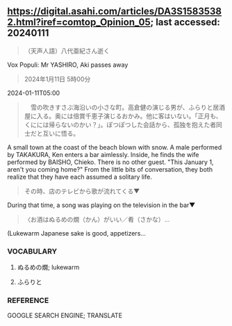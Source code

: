 ## https://digital.asahi.com/articles/DA3S15835382.html?iref=comtop_Opinion_05; last accessed: 20240111

> （天声人語）八代亜紀さん逝く

Vox Populi: Mr YASHIRO, Aki passes away

> 2024年1月11日 5時00分

2024-01-11T05:00

>　雪の吹きすさぶ海沿いの小さな町。高倉健の演じる男が、ふらりと居酒屋に入る。奥には倍賞千恵子演じるおかみ。他に客はいない。「正月も、くにには帰らないのかい？」。ぽつぽつした会話から、孤独を抱えた者同士だと互いに悟る。

A small town at the coast of the beach blown with snow. A male performed by TAKAKURA, Ken enters a bar aimlessly. Inside, he finds the wife performed by BAISHO, Chieko. There is no other guest. "This January 1, aren't you coming home?" From the little bits of conversation, they both realize that they have each assumed a solitary life.

> その時、店のテレビから歌が流れてくる▼

During that time, a song was playing on the television in the bar▼

> 〈お酒はぬるめの燗（かん）がいい／肴（さかな）…

(Lukewarm Japanese sake is good, appetizers...

### VOCABULARY

1) ぬるめの燗; lukewarm

2) ふらりと

### REFERENCE

GOOGLE SEARCH ENGINE; TRANSLATE